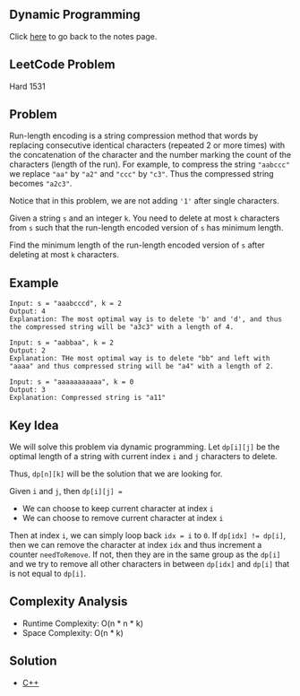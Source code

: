 ## Dynamic Programming
Click [here](../../dynamic_programming/notes.md) to go back to the notes page.

## LeetCode Problem
Hard 1531

## Problem
Run-length encoding is a string compression method that words by replacing consecutive identical characters (repeated 2 or more times) with the concatenation of the character and the number marking the count of the characters (length of the run). For example, to compress the string `"aabccc"` we replace `"aa"` by `"a2"` and `"ccc"` by `"c3"`. Thus the compressed string becomes `"a2c3"`.

Notice that in this problem, we are not adding `'1'` after single characters.

Given a string `s` and an integer `k`. You need to delete at most `k` characters from `s` such that the run-length encoded version of `s` has minimum length.

Find the minimum length of the run-length encoded version of `s` after deleting at most `k` characters.
 
## Example
```
Input: s = "aaabcccd", k = 2
Output: 4
Explanation: The most optimal way is to delete 'b' and 'd', and thus the compressed string will be "a3c3" with a length of 4.

Input: s = "aabbaa", k = 2
Output: 2
Explanation: THe most optimal way is to delete "bb" and left with "aaaa" and thus compressed string will be "a4" with a length of 2.

Input: s = "aaaaaaaaaaa", k = 0
Output: 3
Explanation: Compressed string is "a11"
```

## Key Idea
We will solve this problem via dynamic programming. Let `dp[i][j]` be the optimal length of a string with current index `i` and `j` characters to delete.

Thus, `dp[n][k]` will be the solution that we are looking for.

Given `i` and `j`, then `dp[i][j] =`
- We can choose to keep current character at index `i`
- We can choose to remove current character at index `i`

Then at index `i`, we can simply loop back `idx = i` to `0`. If `dp[idx] != dp[i]`, then we can remove the character at index `idx` and thus increment a counter `needToRemove`. If not, then they are in the same group as the `dp[i]` and we try to remove all other characters in between `dp[idx]` and `dp[i]` that is not equal to `dp[i]`.

## Complexity Analysis
- Runtime Complexity: O(n * n * k)
- Space Complexity: O(n * k)

## Solution
- [C++](./solution.cpp)